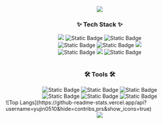 <div align="center">
  <img src="https://capsule-render.vercel.app/api?type=waving&color=timeGradient&height=200&section=header&text=Yujin's%20GitHub&fontSize=50&fontAlignY=40&animation=fadeIn"/>
</div>
<h3 align= "center">✨ Tech Stack ✨</h3>
<div align="center">
  <img src="https://img.shields.io/badge/java-007396?style=for-the-badge">
  <img alt="Static Badge" src="https://img.shields.io/badge/oracle-F80000?style=for-the-badge&logo=oracle&logoColor=white">
  <img alt="Static Badge" src="https://img.shields.io/badge/mysql-4479A1?style=for-the-badge&logo=mysql&logoColor=white">  
</div>
<div align="center">
  <img alt="Static Badge" src="https://img.shields.io/badge/spring-6DB33F?style=for-the-badge&logo=spring&logoColor=white">
  <img alt="Static Badge" src="https://img.shields.io/badge/springboot-6DB33F?style=for-the-badge&logo=springboot&logoColor=white">
  <img src="https://img.shields.io/badge/Thymeleaf-005F0F?style=for-the-badge&logo=Thymeleaf&logoColor=white">
</div>
<div align= "center">
  <img alt="Static Badge" src="https://img.shields.io/badge/html5-E34F26?style=for-the-badge&logo=html5&logoColor=white">
  <img src="https://img.shields.io/badge/CSS3-1572B6?style=for-the-badge&logo=CSS3&logoColor=white">
  <img alt="Static Badge" src="https://img.shields.io/badge/javascript-F7DF1E?style=for-the-badge&logo=javascript&logoColor=black">
</div>

<br>

<h3 align= "center">🛠 Tools 🛠</h3>
<div align="center">
  <img alt="Static Badge" src="https://img.shields.io/badge/SQL%20Developer-A9A9A9?style=for-the-badge">
  <img alt="Static Badge" src="https://img.shields.io/badge/eclipseide-2C2255?style=for-the-badge&logo=eclipseide&logoColor=white">
  <img alt="Static Badge" src="https://img.shields.io/badge/Visual%20Studio%20Code-3EA6E9?style=for-the-badge">
</div>
<div align="center">
  <img alt="Static Badge" src="https://img.shields.io/badge/git-F05032?style=for-the-badge&logo=git&logoColor=white">
  <img alt="Static Badge" src="https://img.shields.io/badge/figma-F24E1E?style=for-the-badge&logo=figma&logoColor=white">
 <img alt="Static Badge" src="https://img.shields.io/badge/notion-000000?style=for-the-badge&logo=notion&logoColor=white">
</div>
![Top Langs](https://github-readme-stats.vercel.app/api?username=yujin0510&hide=contribs,prs&show_icons=true)
<div align="center">
<img src="https://capsule-render.vercel.app/api?type=waving&color=timeGradient&height=120&section=footer" />
</div>
<!--
**yujin0510/yujin0510** is a ✨ _special_ ✨ repository because its `README.md` (this file) appears on your GitHub profile.

Here are some ideas to get you started:

- 🔭 I’m currently working on ...
- 🌱 I’m currently learning ...
- 👯 I’m looking to collaborate on ...
- 🤔 I’m looking for help with ...
- 💬 Ask me about ...
- 📫 How to reach me: ...
- 😄 Pronouns: ...
- ⚡ Fun fact: ...
-->
